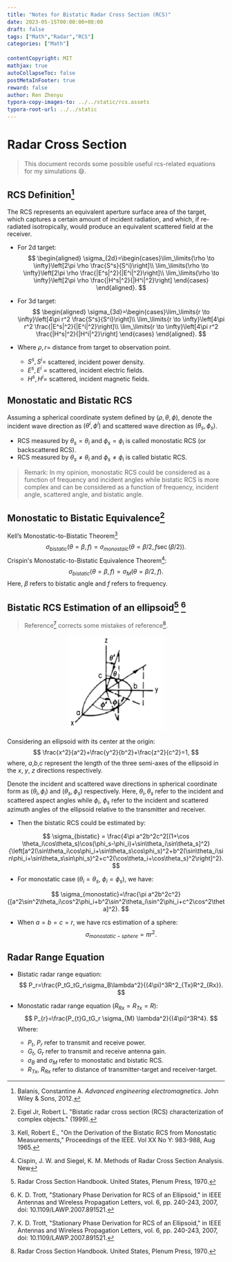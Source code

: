 ```yaml
---
title: "Notes for Bistatic Radar Cross Section (RCS)"
date: 2023-05-15T00:00:00+08:00
draft: false
tags: ["Math","Radar","RCS"]
categories: ["Math"]

contentCopyright: MIT
mathjax: true
autoCollapseToc: false
postMetaInFooter: true
reward: false
author: Ren Zhenyu
typora-copy-images-to: ../../static/rcs.assets
typora-root-url: ../../static
---
```


# Radar Cross Section

> This document records some possible useful rcs-related equations for my simulations :smile:.

## RCS Definition[^1]

The RCS represents an equivalent aperture surface area of the target, which captures a certain amount of incident radiation, and which, if re-radiated isotropically, would produce an equivalent scattered field at the receiver.

+ For 2d target:
  $$
  \begin{aligned}
  \sigma_{2d}=\begin{cases}\lim_\limits{\rho \to \infty}\left[2\pi \rho \frac{S^s}{S^i}\right]\\
  \lim_\limits{\rho \to \infty}\left[2\pi \rho \frac{|E^s|^2}{|E^i|^2}\right]\\
  \lim_\limits{\rho \to \infty}\left[2\pi \rho \frac{|H^s|^2}{|H^i|^2}\right]
  \end{cases}
  \end{aligned}.
  $$

+ For 3d target:
  $$
  \begin{aligned}
  \sigma_{3d}=\begin{cases}\lim_\limits{r \to \infty}\left[4\pi r^2 \frac{S^s}{S^i}\right]\\
  \lim_\limits{r \to \infty}\left[4\pi r^2 \frac{|E^s|^2}{|E^i|^2}\right]\\
  \lim_\limits{r \to \infty}\left[4\pi r^2 \frac{|H^s|^2}{|H^i|^2}\right]
  \end{cases}
  \end{aligned}.
  $$

+ Where $\rho,r=$ distance from target to observation point.

  + $S^s,S^i=$ scattered, incident power density.
  + $E^s,E^i$ = scattered, incident electric fields.
  + $H^s,H^i=$ scattered, incident magnetic fields.

## Monostatic and Bistatic RCS

Assuming a spherical coordinate system defined by $(\rho,\theta,\phi)$, denote the incident wave direction as $(\theta^i,\phi^i)$ and scattered wave direction as $(\theta_s,\phi_s)$.

+ RCS measured by $\theta_s=\theta_i$ and $\phi_s=\phi_i$ is called monostatic RCS (or backscattered RCS).
+ RCS measured by $\theta_s \neq \theta_i$ and $\phi_s \neq \phi_i$ is called bistatic RCS.

> Remark: In my opinion, monostatic RCS could be considered as a function of frequency and incident angles while bistatic RCS is more complex and can be considered as a function of frequency, incident angle, scattered angle, and bistatic angle.

## Monostatic to Bistatic Equivalence[^2]

Kell’s Monostatic-to-Bistatic Theorem[^3]
$$
\sigma_{bistatic}(\theta=\beta,f)=\sigma_{monostaic}(\theta=\beta/2,f \sec(\beta/2)).
$$
Crispin's Monostatic-to-Bistatic Equivalence Theorem[^4]:
$$
\sigma_{bistatic}(\theta=\beta,f)=\sigma_M(\theta=\beta/2,f).
$$
Here, $\beta$ refers to bistatic angle and $f$ refers to frequency.

## Bistatic RCS Estimation of an ellipsoid[^5] [^6]

> Reference[^6] corrects some mistakes of reference[^5].

<center><img src="/rcs.assets/image-20230515205823580.png" alt="image-20230515205823580" style="zoom:33%;" /></center>

Considering an ellipsoid with its center at the origin: 
$$
\frac{x^2}{a^2}+\frac{y^2}{b^2}+\frac{z^2}{c^2}=1,
$$
where, $a$,$b$,$c$ represent the length of the three semi-axes of the ellipsoid in the $x$, $y$, $z$ directions respectively.

Denote the incident and scattered wave directions in spherical coordinate form as $(\theta_i,\phi_i)$ and $(\theta_s,\phi_s)$ respectively. Here, $\theta_i,\theta_s$ refer to the incident and scattered aspect angles while $\phi_i$, $\phi_s$ refer to the incident and scattered azimuth angles of the ellipsoid relative to the transmitter and receiver.

+ Then the bistatic RCS could be estimated by:

$$
\sigma_{bistatic} = \frac{4\pi a^2b^2c^2[(1+\cos \theta_i\cos\theta_s)\cos(\phi_s-\phi_i)+\sin\theta_i\sin\theta_s]^2}{\left[a^2(\sin\theta_i\cos\phi_i+\sin\theta_s\cos\phi_s)^2+b^2(\sin\theta_i\sin\phi_i+\sin\theta_s\sin\phi_s)^2+c^2(\cos\theta_i+\cos\theta_s)^2\right]^2}.
$$
+ For monostatic case ($\theta_i = \theta_s$, $\phi_i = \phi_s$), we have:

$$
\sigma_{monostatic}=\frac{\pi a^2b^2c^2}{[a^2\sin^2\theta_i\cos^2\phi_i+b^2\sin^2\theta_i\sin^2\phi_i+c^2\cos^2\theta]^2}.
$$

+ When $a=b=c=r$, we have rcs estimation of a sphere:
  $$
  \sigma_{monostatic-sphere}=\pi r^2.
  $$

## Radar Range Equation

+ Bistatic radar range equation:
  $$
  P_r=\frac{P_tG_tG_r\sigma_B\lambda^2}{(4\pi)^3R^2_{Tx}R^2_{Rx}}.
  $$

+ Monostatic radar range equation ($R_{Rx}=R_{Tx}=R$):
  $$
  P_{r}=\frac{P_{t}G_tG_r \sigma_{M} \lambda^2}{(4\pi)^3R^4}.
  $$
  Where:

  + $P_t$, $P_r$ refer to transmit and receive power.
  + $G_t$, $G_r$ refer to transmit and receive antenna gain.
  + $\sigma_B$ and $\sigma_M$ refer to monostatic and bistatic RCS.
  + $R_{Tx}$, $R_{Rx}$ refer to distance of transmitter-target and receiver-target.

[^1]:Balanis, Constantine A. *Advanced engineering electromagnetics*. John Wiley & Sons, 2012.
[^2]:Eigel Jr, Robert L. "Bistatic radar cross section (RCS) characterization of complex objects." (1999).
[^3]:Kell, Robert E., "On the Derivation of the Bistatic RCS from Monostatic Measurements," Proceedings of the IEEE. Vol XX No Y: 983-988, Aug 1965.
[^4]:Cispin, J. W. and Siegel, K. M. Methods of Radar Cross Section Analysis. New
[^5]:Radar Cross Section Handbook. United States, Plenum Press, 1970.
[^6]:K. D. Trott, "Stationary Phase Derivation for RCS of an Ellipsoid," in IEEE Antennas and Wireless Propagation Letters, vol. 6, pp. 240-243, 2007, doi: 10.1109/LAWP.2007.891521.
